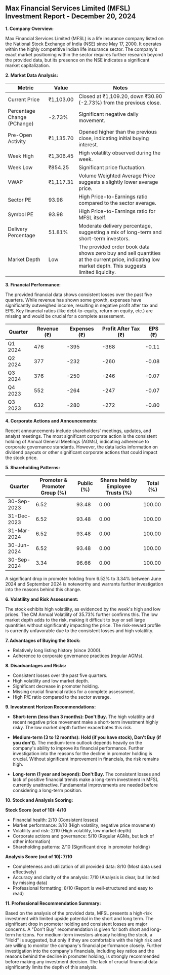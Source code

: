 ## Max Financial Services Limited (MFSL) Investment Report - December 20, 2024

**1. Company Overview:**

Max Financial Services Limited (MFSL) is a life insurance company listed on the National Stock Exchange of India (NSE) since May 17, 2000.  It operates within the highly competitive Indian life insurance sector.  The company's exact market positioning within the sector requires further research beyond the provided data, but its presence on the NSE indicates a significant market capitalization.

**2. Market Data Analysis:**

| Metric                     | Value          | Notes                                                              |
|-----------------------------|-----------------|----------------------------------------------------------------------|
| Current Price               | ₹1,103.00       | Closed at ₹1,109.20, down ₹30.90 (-2.73%) from the previous close. |
| Percentage Change (PChange) | -2.73%          | Significant negative daily movement.                                  |
| Pre-Open Activity          | ₹1,135.70       | Opened higher than the previous close, indicating initial buying interest. |
| Week High                   | ₹1,306.45       | High volatility observed during the week.                             |
| Week Low                    | ₹854.25         | Significant price fluctuation.                                       |
| VWAP                        | ₹1,117.31       | Volume Weighted Average Price suggests a slightly lower average price. |
| Sector PE                   | 93.98           | High Price-to-Earnings ratio compared to the sector average.          |
| Symbol PE                   | 93.98           | High Price-to-Earnings ratio for MFSL itself.                       |
| Delivery Percentage         | 51.81%          | Moderate delivery percentage, suggesting a mix of long-term and short-term investors. |
| Market Depth                | Low              | The provided order book data shows zero buy and sell quantities at the current price, indicating low market depth. This suggests limited liquidity. |


**3. Financial Performance:**

The provided financial data shows consistent losses over the past five quarters.  While revenue has shown some growth, expenses have significantly outweighed income, resulting in negative profit after tax and EPS.  Key financial ratios (like debt-to-equity, return on equity, etc.) are missing and would be crucial for a complete assessment.

| Quarter      | Revenue (₹) | Expenses (₹) | Profit After Tax (₹) | EPS (₹) |
|--------------|-------------|-------------|-----------------------|---------|
| Q1 2024      | 476         | -395        | -368                   | -0.11    |
| Q2 2024      | 377         | -232        | -260                   | -0.08    |
| Q3 2024      | 376         | -250        | -246                   | -0.07    |
| Q4 2023      | 552         | -264        | -247                   | -0.07    |
| Q3 2023      | 632         | -280        | -272                   | -0.80    |


**4. Corporate Actions and Announcements:**

Recent announcements include shareholders' meetings, updates, and analyst meetings.  The most significant corporate action is the consistent holding of Annual General Meetings (AGMs), indicating adherence to corporate governance standards.  However, the data lacks information on dividend payouts or other significant corporate actions that could impact the stock price.

**5. Shareholding Patterns:**

| Quarter      | Promoter & Promoter Group (%) | Public (%) | Shares held by Employee Trusts (%) | Total (%) |
|--------------|-----------------------------|------------|---------------------------------|-----------|
| 30-Sep-2023  | 6.52                         | 93.48      | 0.00                           | 100.00    |
| 31-Dec-2023  | 6.52                         | 93.48      | 0.00                           | 100.00    |
| 31-Mar-2024  | 6.52                         | 93.48      | 0.00                           | 100.00    |
| 30-Jun-2024  | 6.52                         | 93.48      | 0.00                           | 100.00    |
| 30-Sep-2024  | 3.34                         | 96.66      | 0.00                           | 100.00    |

A significant drop in promoter holding from 6.52% to 3.34% between June 2024 and September 2024 is noteworthy and warrants further investigation into the reasons behind this change.

**6. Volatility and Risk Assessment:**

The stock exhibits high volatility, as evidenced by the week's high and low prices.  The CM Annual Volatility of 35.73% further confirms this.  The low market depth adds to the risk, making it difficult to buy or sell large quantities without significantly impacting the price.  The risk-reward profile is currently unfavorable due to the consistent losses and high volatility.

**7. Advantages of Buying the Stock:**

* Relatively long listing history (since 2000).
* Adherence to corporate governance practices (regular AGMs).

**8. Disadvantages and Risks:**

* Consistent losses over the past five quarters.
* High volatility and low market depth.
* Significant decrease in promoter holding.
* Missing crucial financial ratios for a complete assessment.
* High P/E ratio compared to the sector average.


**9. Investment Horizon Recommendations:**

* **Short-term (less than 3 months): Don't Buy.** The high volatility and recent negative price movement make a short-term investment highly risky.  The low market depth further exacerbates this risk.

* **Medium-term (3 to 12 months): Hold (if you have stock), Don't Buy (if you don't).**  The medium-term outlook depends heavily on the company's ability to improve its financial performance.  Further investigation into the reasons for the decline in promoter holding is crucial.  Without significant improvement in financials, the risk remains high.

* **Long-term (1 year and beyond): Don't Buy.**  The consistent losses and lack of positive financial trends make a long-term investment in MFSL currently unattractive.  Fundamental improvements are needed before considering a long-term position.


**10. Stock and Analysis Scoring:**

**Stock Score (out of 10): 4/10**

* Financial health: 2/10 (Consistent losses)
* Market performance: 3/10 (High volatility, negative price movement)
* Volatility and risk: 2/10 (High volatility, low market depth)
* Corporate actions and governance: 5/10 (Regular AGMs, but lack of other information)
* Shareholding patterns: 2/10 (Significant drop in promoter holding)

**Analysis Score (out of 10): 7/10**

* Completeness and utilization of all provided data: 8/10 (Most data used effectively)
* Accuracy and clarity of the analysis: 7/10 (Analysis is clear, but limited by missing data)
* Professional formatting: 8/10 (Report is well-structured and easy to read)


**11. Professional Recommendation Summary:**

Based on the analysis of the provided data, MFSL presents a high-risk investment with limited upside potential in the short and long term.  The significant drop in promoter holding and consistent losses are major concerns.  A "Don't Buy" recommendation is given for both short and long-term horizons.  For medium-term investors already holding the stock, a "Hold" is suggested, but only if they are comfortable with the high risk and are willing to monitor the company's financial performance closely.  Further investigation into the company's financials, including key ratios and the reasons behind the decline in promoter holding, is strongly recommended before making any investment decision.  The lack of crucial financial data significantly limits the depth of this analysis.
